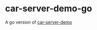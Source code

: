 # car-server-demo-go
A go version of [car-server-demo](https://github.com/tencentyun/car-server-demo)
